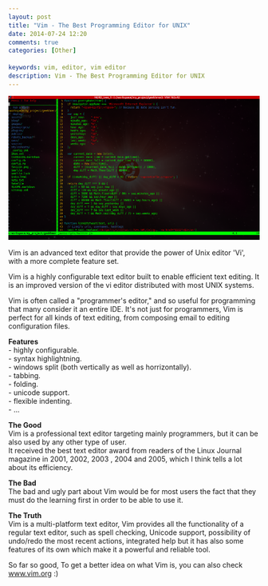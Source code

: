 ```yaml
---
layout: post
title: "Vim - The Best Programming Editor for UNIX"
date: 2014-07-24 12:20
comments: true
categories: [Other]

keywords: vim, editor, vim editor
description: Vim - The Best Programming Editor for UNIX
---
```


<p>
  <a class="fancybox" href="/images/vim.png"><img src="/images/vim.png" width="680" /></a>
</p>

<p>
  Vim is an advanced text editor that provide the power of Unix editor 'Vi', with a more complete feature set.
</p>

<p>
  Vim is a highly configurable text editor built to enable efficient text editing. It is an improved version of the vi editor distributed with most UNIX systems.
</p>

<p>
  Vim is often called a "programmer's editor," and so useful for programming that many consider it an entire IDE. It's not just for programmers, Vim is perfect for all kinds of text editing, from composing email to editing configuration files.
</p>

<p>
  <strong>Features</strong><br/>
  - highly configurable.<br/>
  - syntax highlightning.<br/>
  - windows split (both vertically as well as horrizontally).<br/>
  - tabbing.<br/>
  - folding.<br/>
  - unicode support.<br/>
  - flexible indenting.<br/>
  - ...
</p>

<p>
  <strong>The Good</strong><br/>
  Vim is a professional text editor targeting mainly programmers, but it can be also used by any other type of user.<br/>
  It received the best text editor award from readers of the Linux Journal magazine in 2001, 2002, 2003 , 2004 and 2005, which I think tells a lot about its efficiency.
</p>

<p>
  <strong>The Bad</strong><br/>
  The bad and ugly part about Vim would be for most users the fact that they must do the learning first in order to be able to use it.
</p>

<p>
  <strong>The Truth</strong><br/>
  Vim is a multi-platform text editor, Vim provides all the functionality of a regular text editor, such as spell checking, Unicode support, possibility of undo/redo the most recent actions, integrated help but it has also some features of its own which make it a powerful and reliable tool.
</p>

<p>
  So far so good, To get a better idea on what Vim is, you can also check <a href="http://www.vim.org/" target="_blank">www.vim.org</a> :)
</p>